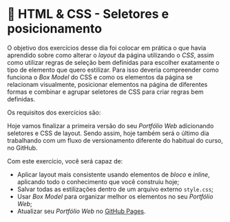 # :pencil: HTML & CSS - Seletores e posicionamento

O objetivo dos exercícios desse dia foi colocar em prática o que havia aprendido sobre como alterar o _layout_ da página utilizando o _CSS_, assim como utilizar regras de seleção bem definidas para escolher exatamente o tipo de elemento que quero estilizar. Para isso deveria compreender como funciona o _Box Model_ do CSS e como os elementos da página se relacionam visualmente, posicionar elementos na página de diferentes formas e combinar e agrupar seletores de CSS para criar regras bem definidas.

Os requisitos dos exercícios são:

Hoje vamos finalizar a primeira versão do seu _Portfólio Web_ adicionando seletores e CSS de layout. Sendo assim, hoje também será o último dia trabalhando com um fluxo de versionamento diferente do habitual do curso, no GitHub.

Com este exercício, você será capaz de:

- Aplicar layout mais consistente usando elementos de _bloco_ e _inline_, aplicando todo o conhecimento que você construiu hoje;
- Salvar todas as estilizações dentro de um arquivo externo `style.css`;
- Usar _Box Model_ para organizar melhor os elementos no seu _Portfólio Web_;
- Atualizar seu _Portfólio Web_ no [GitHub Pages](https://pages.github.com/).
